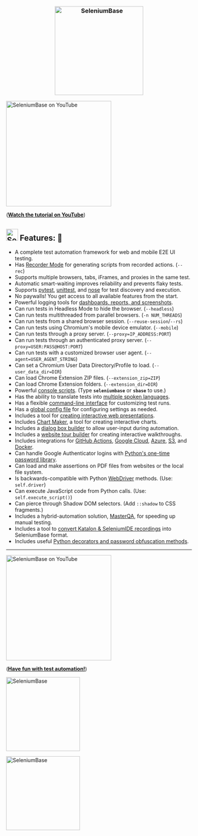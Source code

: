 <h3 align="center"><a href="https://github.com/seleniumbase/SeleniumBase/"><img src="https://seleniumbase.io/cdn/img/sb_logo_10t.png" alt="SeleniumBase" title="SeleniumBase" width="240"></a></h3>

<!-- YouTube View --><a href="https://www.youtube.com/watch?v=Sjzq9kU5kOw"><img src="http://img.youtube.com/vi/Sjzq9kU5kOw/0.jpg" title="SeleniumBase on YouTube" width="285" /></a>
<!-- GitHub Only --><p>(<b><a href="https://www.youtube.com/watch?v=Sjzq9kU5kOw">Watch the tutorial on YouTube</a></b>)</p>

<a id="feature_list"></a>
<h2><img src="https://seleniumbase.io/img/green_logo.png" title="SeleniumBase" width="32" /> Features: 🏰</h2>

* A complete test automation framework for web and mobile E2E UI testing.
* Has [Recorder Mode](https://github.com/seleniumbase/SeleniumBase/blob/master/help_docs/recorder_mode.md) for generating scripts from recorded actions. (``--rec``)
* Supports multiple browsers, tabs, iFrames, and proxies in the same test.
* Automatic smart-waiting improves reliability and prevents flaky tests.
* Supports [pytest](https://docs.pytest.org/en/latest/), [unittest](https://docs.python.org/3/library/unittest.html), and [nose](http://nose.readthedocs.io/en/latest/) for test discovery and execution.
* No paywalls! You get access to all available features from the start.
* Powerful logging tools for [dashboards, reports, and screenshots](https://github.com/seleniumbase/SeleniumBase/blob/master/examples/example_logs/ReadMe.md).
* Can run tests in Headless Mode to hide the browser. (``--headless``)
* Can run tests multithreaded from parallel browsers. (``-n NUM_THREADS``)
* Can run tests from a shared browser session. (``--reuse-session``/``--rs``)
* Can run tests using Chromium's mobile device emulator. (``--mobile``)
* Can run tests through a proxy server. (``--proxy=IP_ADDRESS:PORT``)
* Can run tests through an authenticated proxy server. (``--proxy=USER:PASS@HOST:PORT``)
* Can run tests with a customized browser user agent. (``--agent=USER_AGENT_STRING``)
* Can set a Chromium User Data Directory/Profile to load. (``--user_data_dir=DIR``)
* Can load Chrome Extension ZIP files. (``--extension_zip=ZIP``)
* Can load Chrome Extension folders. (``--extension_dir=DIR``)
* Powerful [console scripts](https://github.com/seleniumbase/SeleniumBase/blob/master/seleniumbase/console_scripts/ReadMe.md). (Type **``seleniumbase``** or **``sbase``** to use.)
* Has the ability to translate tests into [multiple spoken languages](https://github.com/seleniumbase/SeleniumBase/tree/master/examples/translations).
* Has a flexible [command-line interface](https://github.com/seleniumbase/SeleniumBase/blob/master/help_docs/customizing_test_runs.md) for customizing test runs.
* Has a [global config file](https://github.com/seleniumbase/SeleniumBase/blob/master/seleniumbase/config/settings.py) for configuring settings as needed.
* Includes a tool for [creating interactive web presentations](https://github.com/seleniumbase/SeleniumBase/blob/master/examples/presenter/ReadMe.md).
* Includes [Chart Maker](https://github.com/seleniumbase/SeleniumBase/blob/master/examples/chart_maker/ReadMe.md), a tool for creating interactive charts.
* Includes a [dialog box builder](https://github.com/seleniumbase/SeleniumBase/blob/master/examples/dialog_boxes/ReadMe.md) to allow user-input during automation.
* Includes a [website tour builder](https://github.com/seleniumbase/SeleniumBase/blob/master/examples/tour_examples/ReadMe.md) for creating interactive walkthroughs.
* Includes integrations for [GitHub Actions](https://seleniumbase.io/integrations/github/workflows/ReadMe/), [Google Cloud](https://github.com/seleniumbase/SeleniumBase/tree/master/integrations/google_cloud/ReadMe.md), [Azure](https://github.com/seleniumbase/SeleniumBase/blob/master/integrations/azure/jenkins/ReadMe.md), [S3](https://github.com/seleniumbase/SeleniumBase/blob/master/seleniumbase/plugins/s3_logging_plugin.py), and [Docker](https://github.com/seleniumbase/SeleniumBase/blob/master/integrations/docker/ReadMe.md).
* Can handle Google Authenticator logins with [Python's one-time password library](https://pyotp.readthedocs.io/en/latest/).
* Can load and make assertions on PDF files from websites or the local file system.
* Is backwards-compatible with Python [WebDriver](https://www.selenium.dev/projects/) methods. (Use: ``self.driver``)
* Can execute JavaScript code from Python calls. (Use: ``self.execute_script()``)
* Can pierce through Shadow DOM selectors. (Add ``::shadow`` to CSS fragments.)
* Includes a hybrid-automation solution, [MasterQA](https://github.com/seleniumbase/SeleniumBase/blob/master/seleniumbase/masterqa/ReadMe.md), for speeding up manual testing.
* Includes a tool to [convert Katalon & SeleniumIDE recordings](https://github.com/seleniumbase/SeleniumBase/blob/master/integrations/katalon/ReadMe.md) into SeleniumBase format.
* Includes useful [Python decorators and password obfuscation methods](https://github.com/seleniumbase/SeleniumBase/blob/master/seleniumbase/common/ReadMe.md).

--------

<!-- YouTube View --><a href="https://www.youtube.com/watch?v=yEQeAU_mrg0"><img src="http://img.youtube.com/vi/yEQeAU_mrg0/0.jpg" title="SeleniumBase on YouTube" width="285" /></a>
<!-- GitHub Only --><p>(<b><a href="https://www.youtube.com/watch?v=yEQeAU_mrg0">Have fun with test automation!</a></b>)</p>

<p align="left"><a href="https://github.com/seleniumbase/SeleniumBase/"><img src="https://seleniumbase.io/cdn/img/sb_logo_10.png" alt="SeleniumBase" title="SeleniumBase" width="200"></a></p>

[<img src="https://seleniumbase.io/cdn/img/super_logo_sb.png" title="SeleniumBase" width="200">](https://seleniumbase.io/)
